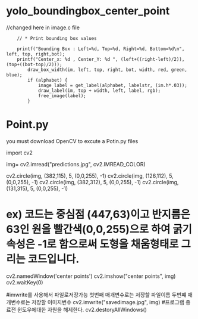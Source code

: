 # yolo_boundingbox_center_point

//changed here in image.c file

	    // * Print bounding box values 
    
	    printf("Bounding Box : Left=%d, Top=%d, Right=%d, Bottom=%d\n", left, top, right,bot);
	    printf("Center_x: %d , Center_Y: %d ", (left+((right-left)/2)),(top+((bot-top)/2))); 
            draw_box_width(im, left, top, right, bot, width, red, green, blue);
            if (alphabet) {
                image label = get_label(alphabet, labelstr, (im.h*.03));
                draw_label(im, top + width, left, label, rgb);
                free_image(label);
            }

# Point.py
you must download OpenCV to excute a Potin.py files

import cv2

img= cv2.imread("predictions.jpg", cv2.IMREAD_COLOR)


cv2.circle(img, (382,115), 5, (0,0,255), -1)
cv2.circle(img, (126,112), 5, (0,0,255), -1)
cv2.circle(img, (382,312), 5, (0,0,255), -1)
cv2.circle(img, (131,315), 5, (0,0,255), -1)

# ex) 코드는 중심점 (447,63)이고 반지름은 63인 원을 빨간색(0,0,255)으로 하여 굵기속성은 -1로 함으로써 도형을 채움형태로 그리는 코드입니다.

cv2.namedWindow('center points')
cv2.imshow("center points", img)
cv2.waitKey(0)

#imwrite를 사용해서 파일로저장가능 첫번째 매개변수로는 저장할 파일이름 두번쨰 매개변수로는 저장할 이미지변수
cv2.imwrite("savedimage.jpg", img)
#프로그램 종료전 윈도우에대한 자원을 해제한다.
cv2.destoryAllWindows() 
